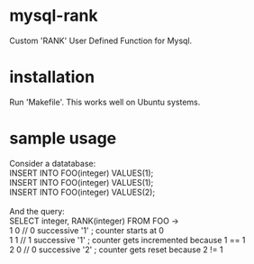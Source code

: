 # mysql-rank
Custom 'RANK' User Defined Function for Mysql.

# installation
Run 'Makefile'. This works well on Ubuntu systems.

# sample usage
Consider a datatabase:<BR>
INSERT INTO FOO(integer) VALUES(1);<BR>
INSERT INTO FOO(integer) VALUES(1);<BR>
INSERT INTO FOO(integer) VALUES(2);<BR>
<BR>
And the query:<BR>
SELECT integer, RANK(integer) FROM FOO -><BR>
1 0 // 0 successive '1' ; counter starts at 0<BR>
1 1 // 1 successive '1' ; counter gets incremented because 1 == 1<BR>
2 0 // 0 successive '2' ; counter gets reset because 2 != 1<BR>

